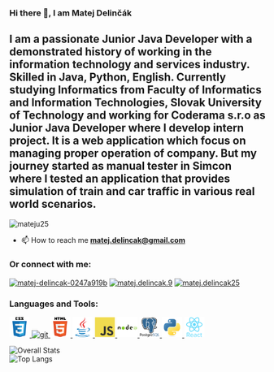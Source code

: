 ### Hi there 👋, I am Matej Delinčák

## I am a passionate Junior Java Developer with a demonstrated history of working in the information technology and services industry. Skilled in Java, Python, English. Currently studying Informatics from Faculty of Informatics and Information Technologies, Slovak University of Technology and working for Coderama s.r.o as Junior Java Developer where I develop intern project. It is a web application which focus on managing proper operation of company. But my journey started as manual tester in Simcon where I tested an application that provides simulation of train and car traffic in various real world scenarios.

<p align="left"> <img src="https://komarev.com/ghpvc/?username=mateju25&label=Profile%20views&color=0e75b6&style=flat" alt="mateju25" /> </p>

- 📫 How to reach me **matej.delincak@gmail.com**

<h3 align="left">Or connect with me:</h3>
<p align="left">
<a href="https://www.linkedin.com/in/matej-delincak-093746206/" target="blank"><img align="center" src="https://raw.githubusercontent.com/rahuldkjain/github-profile-readme-generator/master/src/images/icons/Social/linked-in-alt.svg" alt="matej-delincak-0247a919b" height="30" width="40" /></a>
<a href="https://fb.com/matej.delincak.9" target="blank"><img align="center" src="https://raw.githubusercontent.com/rahuldkjain/github-profile-readme-generator/master/src/images/icons/Social/facebook.svg" alt="matej.delincak.9" height="30" width="40" /></a>
<a href="https://instagram.com/matej.delincak25" target="blank"><img align="center" src="https://raw.githubusercontent.com/rahuldkjain/github-profile-readme-generator/master/src/images/icons/Social/instagram.svg" alt="matej.delincak25" height="30" width="40" /></a>
</p>

<h3 align="left">Languages and Tools:</h3>
<p align="left"> 
<a href="https://www.w3schools.com/css/" target="_blank"> <img src="https://raw.githubusercontent.com/devicons/devicon/master/icons/css3/css3-original-wordmark.svg" alt="css3" width="40" height="40"/> </a>
<a href="https://git-scm.com/" target="_blank"> <img src="https://www.vectorlogo.zone/logos/git-scm/git-scm-icon.svg" alt="git" width="40" height="40"/> </a> 
<a href="https://www.w3.org/html/" target="_blank"> <img src="https://raw.githubusercontent.com/devicons/devicon/master/icons/html5/html5-original-wordmark.svg" alt="html5" width="40" height="40"/> </a> 
<a href="https://www.java.com" target="_blank"> <img src="https://raw.githubusercontent.com/devicons/devicon/master/icons/java/java-original.svg" alt="java" width="40" height="40"/> </a> 
<a href="https://developer.mozilla.org/en-US/docs/Web/JavaScript" target="_blank"> <img src="https://raw.githubusercontent.com/devicons/devicon/master/icons/javascript/javascript-original.svg" alt="javascript" width="40" height="40"/> </a>
<a href="https://nodejs.org" target="_blank"> <img src="https://raw.githubusercontent.com/devicons/devicon/master/icons/nodejs/nodejs-original-wordmark.svg" alt="nodejs" width="40" height="40"/> </a></a> 
<a href="https://www.postgresql.org" target="_blank"> <img src="https://raw.githubusercontent.com/devicons/devicon/master/icons/postgresql/postgresql-original-wordmark.svg" alt="postgresql" width="40" height="40"/> </a> 
<a href="https://www.python.org" target="_blank"> <img src="https://raw.githubusercontent.com/devicons/devicon/master/icons/python/python-original.svg" alt="python" width="40" height="40"/> </a> 
<a href="https://reactjs.org/" target="_blank"> <img src="https://raw.githubusercontent.com/devicons/devicon/master/icons/react/react-original-wordmark.svg" alt="react" width="40" height="40"/> </a>

![Overall Stats](https://github-readme-stats.vercel.app/api?username=mateju25&count_private=true&show_icons=true&hide=issues,contribs&theme=tokyonight)
<br />
![Top Langs](https://github-readme-stats.vercel.app/api/top-langs/?username=mateju25&hide=HTML,CSS,Jupyter%20Notebook,C,c%2B%2B&layout=compact&theme=tokyonight&langs_count=10)
